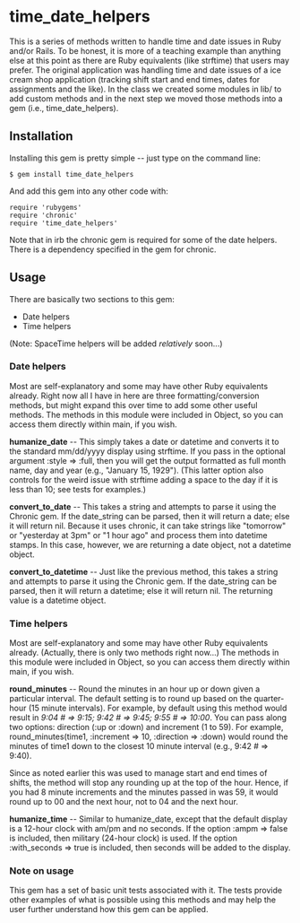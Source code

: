 time_date_helpers
==========
This is a series of methods written to handle time and date issues in Ruby and/or Rails.  To be honest, it is more of a teaching example than anything else at this point as there are Ruby equivalents (like strftime) that users may prefer.  The original application was handling time and date issues of a ice cream shop application (tracking shift start and end times, dates for assignments and the like).  In the class we created some modules in lib/ to add custom methods and in the next step we moved those methods into a gem (i.e., time_date_helpers).

Installation
------------
Installing this gem is pretty simple -- just type on the command line:

```  
$ gem install time_date_helpers 
```

And add this gem into any other code with:

```  
require 'rubygems'
require 'chronic' 
require 'time_date_helpers' 
```
Note that in irb the chronic gem is required for some of the date helpers. There is a dependency specified in the gem for chronic.


Usage
------------
There are basically two sections to this gem:

* Date helpers
* Time helpers

(Note: SpaceTime helpers will be added _relatively_ soon...)


### Date helpers ###

Most are self-explanatory and some may have other Ruby equivalents already. 
Right now all I have in here are three formatting/conversion methods, but might expand this over time to add some other useful methods.  The methods in this module were included in Object, so you can access them directly within main, if you wish.

**humanize_date** -- This simply takes a date or datetime and converts it to the standard mm/dd/yyyy display using strftime.  If you pass in the optional argument :style => :full, then you will get the output formatted as full month name, day and year (e.g., "January 15, 1929"). (This latter option also controls for the weird issue with strftime adding a space to the day if it is less than 10; see tests for examples.)

**convert_to_date** -- This takes a string and attempts to parse it using the Chronic gem.  If the date_string can be parsed, then it will return a date; else it will return nil. Because it uses chronic, it can take strings like "tomorrow" or "yesterday at 3pm" or "1 hour ago" and process them into datetime stamps. In this case, however, we are returning a date object, not a datetime object.

**convert_to_datetime** -- Just like the previous method, this takes a string and attempts to parse it using the Chronic gem.  If the date_string can be parsed, then it will return a datetime; else it will return nil.  The returning value is a datetime object.


### Time helpers ###

Most are self-explanatory and some may have other Ruby equivalents already. 
(Actually, there is only two methods right now...)  The methods in this module were included in Object, so you can access them directly within main, if you wish.

**round_minutes** -- Round the minutes in an hour up or down given a particular interval. The default setting is to round up based on the quarter-hour (15 minute intervals).  For example, by default using this method would result in _9:04 # => 9:15; 9:42 # => 9:45; 9:55 # => 10:00_.  You can pass along two options: direction (:up or :down) and increment (1 to 59).  For example, round_minutes(time1, :increment => 10, :direction => :down) would round the minutes of time1 down to the closest 10 minute interval (e.g., 9:42 # => 9:40).

Since as noted earlier this was used to manage start and end times of shifts, the method will stop any rounding up at the top of the hour.  Hence, if you had 8 minute increments and the minutes passed in was 59, it would round up to 00 and the next hour, not to 04 and the next hour.

**humanize_time** -- Similar to humanize_date, except that the default display is a 12-hour clock with am/pm and no seconds.  If the option :ampm => false is included, then military (24-hour clock) is used.  If the option :with_seconds => true is included, then seconds will be added to the display.


### Note on usage ###

This gem has a set of basic unit tests associated with it.  The tests provide other examples of what is possible using this methods and may help the user further understand how this gem can be applied.
